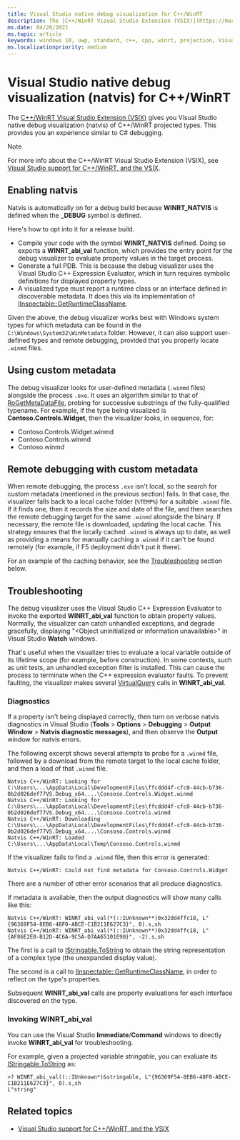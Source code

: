 ```yaml
---
title: Visual Studio native debug visualization for C++/WinRT
description: The [C++/WinRT Visual Studio Extension (VSIX)](https://marketplace.visualstudio.com/items?itemName=CppWinRTTeam.cppwinrt101804264) gives you Visual Studio native debug visualization (natvis) of C++/WinRT projected types. This provides you an experience similar to C# debugging.
ms.date: 04/20/2021
ms.topic: article
keywords: windows 10, uwp, standard, c++, cpp, winrt, projection, Visual Studio, native debug visualization, debug visualization, visualization
ms.localizationpriority: medium
---
```


# Visual Studio native debug visualization (natvis) for C++/WinRT

The [C++/WinRT Visual Studio Extension (VSIX)](https://marketplace.visualstudio.com/items?itemName=CppWinRTTeam.cppwinrt101804264) gives you Visual Studio native debug visualization (natvis) of C++/WinRT projected types. This provides you an experience similar to C# debugging.

> [!NOTE]
> For more info about the C++/WinRT Visual Studio Extension (VSIX), see [Visual Studio support for C++/WinRT, and the VSIX](./intro-to-using-cpp-with-winrt.md#visual-studio-support-for-cwinrt-xaml-the-vsix-extension-and-the-nuget-package).

## Enabling natvis

Natvis is automatically on for a debug build because **WINRT_NATVIS** is defined when the **_DEBUG** symbol is defined.

Here's how to opt into it for a release build.

* Compile your code with the symbol **WINRT_NATVIS** defined. Doing so exports a **WINRT_abi_val** function, which provides the entry point for the debug visualizer to evaluate property values in the target process.
* Generate a full PDB. This is because the debug visualizer uses the Visual Studio C++ Expression Evaluator, which in turn requires symbolic definitions for displayed property types.
* A visualized type must report a runtime class or an interface defined in discoverable metadata. It does this via its implementation of [IInspectable::GetRuntimeClassName](/windows/win32/api/inspectable/nf-inspectable-iinspectable-getruntimeclassname).

Given the above, the debug visualizer works best with Windows system types for which metadata can be found in the `C:\Windows\System32\WinMetadata` folder. However, it can also support user-defined types and remote debugging, provided that you properly locate `.winmd` files.

## Using custom metadata

The debug visualizer looks for user-defined metadata (`.winmd` files) alongside the process `.exe`. It uses an algorithm similar to that of [RoGetMetaDataFile](/windows/win32/api/rometadataresolution/nf-rometadataresolution-rogetmetadatafile), probing for successive substrings of the fully-qualified typename. For example, if the type being visualized is **Contoso.Controls.Widget**, then the visualizer looks, in sequence, for:

* Contoso.Controls.Widget.winmd
* Contoso.Controls.winmd
* Contoso.winmd

## Remote debugging with custom metadata

When remote debugging, the process `.exe` isn't local, so the search for custom metadata (mentioned in the previous section) fails. In that case, the visualizer falls back to a local cache folder (`%TEMP%`) for a suitable `.winmd` file. If it finds one, then it records the size and date of the file, and then searches the remote debugging target for the same `.winmd` alongside the binary. If necessary, the remote file is downloaded, updating the local cache. This strategy ensures that the locally cached `.winmd` is always up to date, as well as providing a means for manually caching a .`winmd` if it can't be found remotely (for example, if F5 deployment didn't put it there).

For an example of the caching behavior, see the [Troubleshooting](#troubleshooting) section below.

## Troubleshooting

The debug visualizer uses the Visual Studio C++ Expression Evaluator to invoke the exported **WINRT_abi_val** function to obtain property values. Normally, the visualizer can catch unhandled exceptions, and degrade gracefully, displaying "\<Object uninitialized or information unavailable>" in Visual Studio **Watch** windows.

That's useful when the visualizer tries to evaluate a local variable outside of its lifetime scope (for example, before construction). In some contexts, such as unit tests, an unhandled exception filter is installed. This can cause the process to terminate when the C++ expression evaluator faults. To prevent faulting, the visualizer makes several [VirtualQuery](/windows/win32/api/memoryapi/nf-memoryapi-virtualquery) calls in **WINRT_abi_val**.

### Diagnostics

If a property isn't being displayed correctly, then turn on verbose natvis diagnostics in Visual Studio (**Tools** > **Options** > **Debugging** > **Output Window** > **Natvis diagnostic messages**), and then observe the **Output** window for natvis errors.

The following excerpt shows several attempts to probe for a `.winmd` file, followed by a download from the remote target to the local cache folder, and then a load of that `.winmd` file.

```console
Natvis C++/WinRT: Looking for C:\Users\...\AppData\Local\DevelopmentFiles\ffcddd4f-cfc0-44cb-b736-0b2d026def77VS.Debug_x64....\Consoso.Controls.Widget.winmd
Natvis C++/WinRT: Looking for C:\Users\...\AppData\Local\DevelopmentFiles\ffcddd4f-cfc0-44cb-b736-0b2d026def77VS.Debug_x64....\Consoso.Controls.winmd
Natvis C++/WinRT: Downloading C:\Users\...\AppData\Local\DevelopmentFiles\ffcddd4f-cfc0-44cb-b736-0b2d026def77VS.Debug_x64....\Consoso.Controls.winmd
Natvis C++/WinRT: Loaded C:\Users\...\AppData\Local\Temp\Consoso.Controls.winmd
```

If the visualizer fails to find a `.winmd` file, then this error is generated:

```console
Natvis C++/WinRT: Could not find metadata for Consoso.Controls.Widget
```

There are a number of other error scenarios that all produce diagnostics.

If metadata is available, then the output diagnostics will show many calls like this:

```console
Natvis C++/WinRT: WINRT_abi_val(*(::IUnknown**)0x32dd4ffc18, L"{96369F54-8EB6-48F0-ABCE-C1B211E627C3}", 0).s,sh
Natvis C++/WinRT: WINRT_abi_val(*(::IUnknown**)0x32dd4ffc18, L"{AF86E2E0-B12D-4C6A-9C5A-D7AA65101E90}", -2).s,sh
```

The first is a call to [IStringable.ToString](/uwp/api/windows.foundation.istringable.tostring) to obtain the string representation of a complex type (the unexpanded display value).

The second is a call to [IInspectable::GetRuntimeClassName](/windows/win32/api/inspectable/nf-inspectable-iinspectable-getruntimeclassname), in order to reflect on the type's properties.

Subsequent **WINRT_abi_val** calls are property evaluations for each interface discovered on the type.

### Invoking WINRT_abi_val

You can use the Visual Studio **Immediate**/**Command** windows to directly invoke **WINRT_abi_val** for troubleshooting.

For example, given a projected variable *stringable*, you can evaluate its [IStringable.ToString](/uwp/api/windows.foundation.istringable.tostring) as:

```console
>? WINRT_abi_val((::IUnknown*)&stringable, L"{96369F54-8EB6-48F0-ABCE-C1B211E627C3}", 0).s,sh
L"string"
```

## Related topics
* [Visual Studio support for C++/WinRT, and the VSIX](./intro-to-using-cpp-with-winrt.md#visual-studio-support-for-cwinrt-xaml-the-vsix-extension-and-the-nuget-package)

